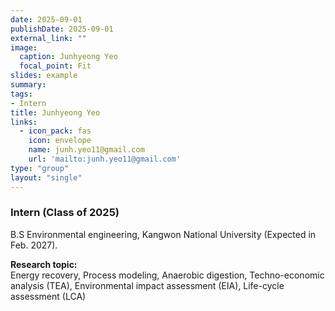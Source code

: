 ```yaml
---
date: 2025-09-01
publishDate: 2025-09-01
external_link: ""
image:
  caption: Junhyeong Yeo
  focal_point: Fit
slides: example
summary:
tags:
- Intern
title: Junhyeong Yeo
links:
  - icon_pack: fas
    icon: envelope
    name: junh.yeo11@gmail.com
    url: 'mailto:junh.yeo11@gmail.com'
type: "group"
layout: "single"
---
```


### Intern (Class of 2025) ###
B.S Environmental engineering, Kangwon National University (Expected in Feb. 2027).

**Research topic:**
<br>
Energy recovery, Process modeling, Anaerobic digestion, Techno-economic analysis (TEA), Environmental impact assessment (EIA), Life-cycle assessment (LCA)
